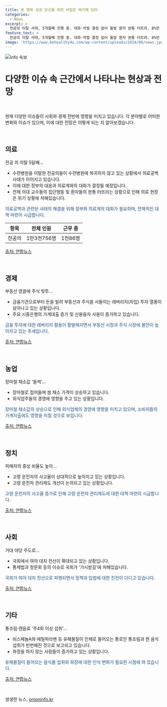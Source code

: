 ```yaml
---
title: 돈 행복 성공 당신을 위한 비밀은 여기에 있어
categories:
  - News
excerpt: >
  전공의 이탈 사태, 5개월째 진행 중. 대화·처벌 결정 없어 돌발 환자 분통 터트려. 8%만 근무 중, 복귀는 언제? 이번 주 비복귀 전공의 처분 방침 발표. [전문보기] 5대은행 가계대출 2.2조↑, 레버리지 투자 열풍 재부상. 부동산·주식 증권사 대출도 늘어. [전문보기] 장마철 쌈 채소 가격 상승, 외식업주들 고민 깊어져. 상추 17% 시금치 30% 올라. [전문보기] 정부, 한은으로 91.6조 대출. 신속 집행으로 세수부족 메워. 달마다 6조 대출 쟁탈. [전문보기] 고령 운전자 사고 13%↑, 피해자 중상 비율 높아. 개선 논의? [전문보기] 특검법 재표결·이진숙 청문회로 국회 가시밭길 진입. 대치 전선 확대 [전문보기] 신생아 특례대출 6조 원 대박, 주택매입이 41% 차지. 5개월간 6조원 쟁탈. [전문보기] 미, 이란 대선 결과에 근본적 변화 기대 안해 지지 표시. 이란 정책은 최고지도자 결정. [전문보기] 소방차 못 들어가는 학교 13곳. 남문과 서문은 진입 불가, 수밖에 없을 것 같다. [전문보기] 통조림·캔음료 섭취 빈도 ↑, 화장 안하는 사람도 증가. 비스페놀A・에틸파라벤 등 유해물질 논란 지속. [전문보기]
feature_text: >
  전공의 이탈 사태, 5개월째 진행 중. 대화·처벌 결정 없어 돌발 환자 분통 터트려. 8%만 근무 중, 복귀는 언제? 이번 주 비복귀 전공의 처분 방침 발표. [전문보기] 5대은행 가계대출 2.2조↑, 레버리지 투자 열풍 재부상. 부동산·주식 증권사 대출도 늘어. [전문보기] 장마철 쌈 채소 가격 상승, 외식업주들 고민 깊어져. 상추 17% 시금치 30% 올라. [전문보기] 정부, 한은으로 91.6조 대출. 신속 집행으로 세수부족 메워. 달마다 6조 대출 쟁탈. [전문보기] 고령 운전자 사고 13%↑, 피해자 중상 비율 높아. 개선 논의? [전문보기] 특검법 재표결·이진숙 청문회로 국회 가시밭길 진입. 대치 전선 확대 [전문보기] 신생아 특례대출 6조 원 대박, 주택매입이 41% 차지. 5개월간 6조원 쟁탈. [전문보기] 미, 이란 대선 결과에 근본적 변화 기대 안해 지지 표시. 이란 정책은 최고지도자 결정. [전문보기] 소방차 못 들어가는 학교 13곳. 남문과 서문은 진입 불가, 수밖에 없을 것 같다. [전문보기] 통조림·캔음료 섭취 빈도 ↑, 화장 안하는 사람도 증가. 비스페놀A・에틸파라벤 등 유해물질 논란 지속. [전문보기]
image: 'https://www.behealthy4u.com/wp-content/uploads/2024/06/news.jpg'
---
```


<p><img src="https://www.behealthy4u.com/wp-content/uploads/2024/06/news.jpg" alt="info 속보" /></p>

<h1 data-ke-size="size24">다양한 이슈 속 근간에서 나타나는 현상과 전망</h1>

<p data-ke-size="size16">&nbsp;</p>

<p data-ke-size="size16">현재 다양한 이슈들이 사회와 경제 전반에 영향을 미치고 있습니다. 각 분야별로 어떠한 변화와 이슈가 있으며, 이에 대한 전망은 어떻게 되는 지 알아보겠습니다.</p>

<p data-ke-size="size16">&nbsp;</p>

<h2 data-ke-size="size26">의료</h2>

<p data-ke-size="size16">전공 의 이탈 5달째...</p>

<ul>
<li>수련병원을 이탈한 전공의들이 수련병원에 복귀하지 않고 있는 상황에서 의료공백 사태가 이어지고 있습니다.</li>
<li>이에 대한 정부의 대응과 의료계와의 대화가 결정될 예정입니다.</li>
<li>전체 의대 교수들의 집단행동 및 환자들의 분통 터뜨리는 상황으로 인해 의료 현장은 위기 상황에 처해있습니다.</li>
</ul>

<p data-ke-size="size16"><span style="color: #1a5490;">의료공백과 관련된 사태의 해결을 위해 정부와 의료계의 대화가 필요하며, 전체적인 대책 마련이 시급합니다.</span></p>

<table>
<thead>
<tr>
<th style="text-align: center;">항목</th>
<th style="text-align: center;">전체 인원</th>
<th style="text-align: center;">근무 중</th>
</tr>
</thead>
<tbody>
<tr>
<td style="text-align: center;">전공의</td>
<td style="text-align: center;">1만3천756명</td>
<td style="text-align: center;">1천86명</td>
</tr>
</tbody>
</table>

<p data-ke-size="size16"><a href="https://www.yna.co.kr/view/AKR20240705138200530">출처: 연합뉴스</a></p>

<p data-ke-size="size16">&nbsp;</p>

<h2 data-ke-size="size26">경제</h2>

<p data-ke-size="size16">부동산 영끌에 주식 빚투...</p>

<ul>
<li>금융기관으로부터 돈을 빌려 부동산과 주식을 사들이는 레버리지(차입) 투자 열풍이 살아나고 있는 상황입니다.</li>
<li>주요 시중은행의 가계대출 증가 및 신용융자 사용이 증가하고 있습니다.</li>
</ul>

<p data-ke-size="size16"><span style="color: #1a5490;">금융 투자에 대한 레버리지 활용이 활발해지면서 부동산 시장과 주식 시장에 불안이 높아지고 있는 추세입니다.</span></p>

<p data-ke-size="size16"><a href="https://www.yna.co.kr/view/AKR20240706043000002">출처: 연합뉴스</a></p>

<p data-ke-size="size16">&nbsp;</p>

<h2 data-ke-size="size26">농업</h2>

<p data-ke-size="size16">장마철 채소값 '들썩'...</p>

<ul>
<li>장마철로 접어들며 쌈 채소 가격이 상승하고 있습니다.</li>
<li>외식업주들의 경영에 영향을 주고 있는 상황입니다.</li>
</ul>

<p data-ke-size="size16"><span style="color: #1a5490;">장마철 채소값의 상승으로 인해 외식업체의 경영에 영향을 미치고 있으며, 소비자들의 가계지출에도 영향을 미칠 것으로 보입니다.</span></p>

<p data-ke-size="size16"><a href="https://www.yna.co.kr/view/AKR20240705125400030">출처: 연합뉴스</a></p>

<p data-ke-size="size16">&nbsp;</p>

<h2 data-ke-size="size26">정치</h2>

<p data-ke-size="size16">피해자의 중상 비율도 높아...</p>

<ul>
<li>고령 운전자의 사고율이 상대적으로 높아지고 있는 상황입니다.</li>
<li>고령 운전자 관리제도 개선이 논의되고 있는 상황입니다.</li>
</ul>

<p data-ke-size="size16"><span style="color: #1a5490;">고령 운전자의 사고율 증가로 인해 고령 운전자 관리제도에 대한 대책 마련이 시급합니다.</span></p>

<p data-ke-size="size16"><a href="https://www.yna.co.kr/view/AKR20240706034400002">출처: 연합뉴스</a></p>

<p data-ke-size="size16">&nbsp;</p>

<h2 data-ke-size="size26">사회</h2>

<p data-ke-size="size16">거대 야당 주도로...</p>

<ul>
<li>국회에서 여야 대치 전선이 확대되고 있는 상황입니다.</li>
<li>통제법과 청문회 등의 이슈로 국회가 '가시밭길'에 처해있습니다.</li>
</ul>

<p data-ke-size="size16"><span style="color: #1a5490;">국회가 여야 대치 전선으로 파행되면서 정책과 입법에 대한 진전이 더디고 있습니다.</span></p>

<p data-ke-size="size16"><a href="https://www.yna.co.kr/view/AKR20240706039000001">출처: 연합뉴스</a></p>

<p data-ke-size="size16">&nbsp;</p>

<h2 data-ke-size="size26">기타</h2>

<p data-ke-size="size16">통조림·캔음료 '주4회 이상 섭취'...</p>

<ul>
<li>비스페놀A와 에틸파라벤 등 유해물질이 인체로 들어오는 통로인 통조림과 캔 음식 섭취가 빈번해진 것으로 보고되고 있습니다.</li>
<li>화장을 하지 않는 사람들이 증가하고 있는 상황입니다.</li>
</ul>

<p data-ke-size="size16"><span style="color: #1a5490;">유해물질이 들어오는 음식물 섭취와 화장에 대한 인식 변화가 필요한 시점에 와 있습니다.</span></p>

<p data-ke-size="size16"><a href="https://www.yna.co.kr/view/AKR20240705100400530">출처: 연합뉴스</a></p>

<p data-ke-size="size16">&nbsp;</p>
생생한 뉴스, <a href="https://onioninfo.kr" rel="dofollow">onioninfo.kr</a>


